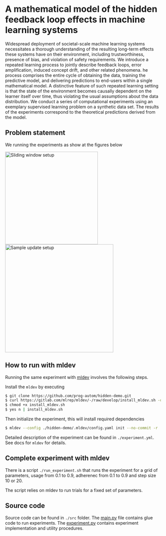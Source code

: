 # A mathematical model of the hidden feedback loop effects in machine learning systems

Widespread deployment of societal-scale machine learning systems necessitates a thorough understanding of the resulting long-term effects these systems have on their environment, including trustworthiness, presence of bias, and violation of safety requirements.
We introduce a repeated learning process to jointly describe feedback loops, error amplification, induced concept drift, and other related phenomena. he process comprises the entire cycle of obtaining the data, training the predictive model, and delivering predictions to end-users within a single mathematical model.
A distinctive feature of such repeated learning setting is that the state of the environment becomes causally dependent on the learner itself over time, thus violating the usual assumptions about the data distribution.
We conduct a series of computational experiments using an exemplary supervised learning problem on a synthetic data set. The results of the experiments correspond to the theoretical predictions derived from the model. 

## Problem statement

We running the experiments as show at the figures below 

<img src=".figures/Hidden_loop.png" alt="Sliding window setup" width="300"/>
<img src=".figures/Hidden_sample.png" alt="Sample update setup" width="350"/>

## How to run with mldev 

Running the same experiment with [mldev](https://gitlab.com/mlrep/mldev) involves the following steps.

Install the ``mldev`` by executing

```bash
$ git clone https://github.com/prog-autom/hidden-demo.git
$ curl https://gitlab.com/mlrep/mldev/-/raw/develop/install_mldev.sh -o install_mldev.sh
$ chmod +x install_mldev.sh
$ yes n | install_mldev.sh
``` 
Then initialize the experiment, this will install required dependencies

```bash
$ mldev --config ./hidden-demo/.mldev/config.yaml init --no-commit -r ./hidden-demo
```

Detailed description of the experiment can be found in ``./experiment.yml``. See docs for ``mldev`` for details.

## Complete experiment with mldev

There is a script ``./run_experiment.sh`` that runs the experiment
for a grid of parameters, usage from 0.1 to 0.9, adherenec from 0.1 to 0.9 
and step size 10 or 20.

The script relies on mldev to run trials for a fixed set of parameters.

## Source code

Source code can be found in ``./src`` folder. The [main.py](./src/main.py) file contains glue code to run experiments.
The [experiment.py](./src/experiment.py) contains experiment implementation and utility procedures.
